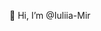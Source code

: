 👋 Hi, I’m @Iuliia-Mir

<!---
Iuliia-Mir/Iuliia-Mir is a ✨ special ✨ repository because its `README.md` (this file) appears on your GitHub profile.
You can click the Preview link to take a look at your changes.
--->
